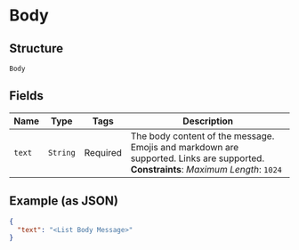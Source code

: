 
# Body

## Structure

`Body`

## Fields

| Name | Type | Tags | Description |
|  --- | --- | --- | --- |
| `text` | `String` | Required | The body content of the message. Emojis and markdown are supported. Links are supported.<br>**Constraints**: *Maximum Length*: `1024` |

## Example (as JSON)

```json
{
  "text": "<List Body Message>"
}
```

